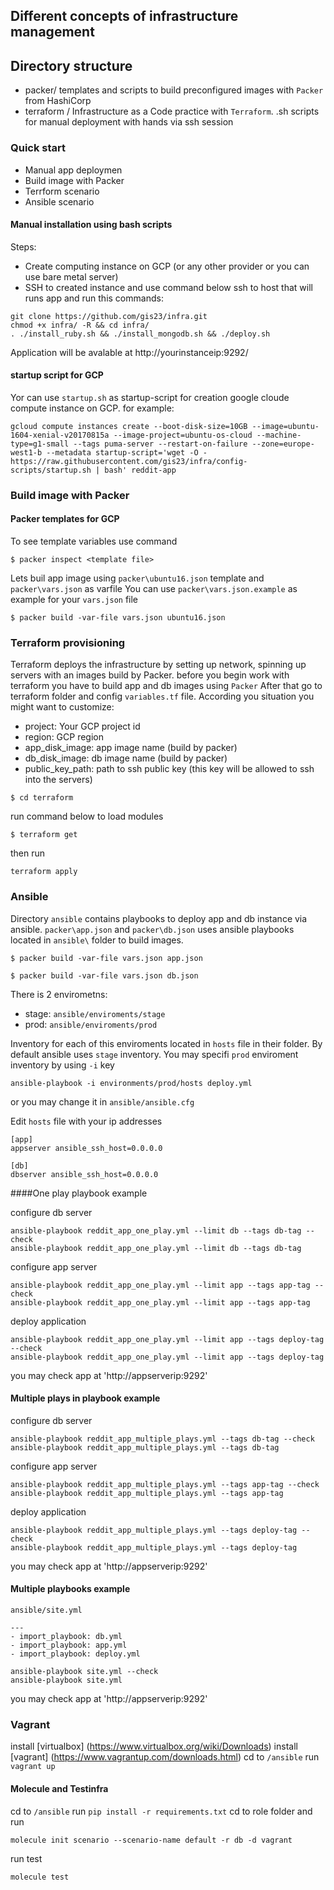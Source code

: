 ## Different concepts of infrastructure management

## Directory structure

* packer/ templates and scripts to build preconfigured images with `Packer` from HashiCorp
* terraform / Infrastructure as a Code practice with `Terraform`.
.sh scripts for manual deployment with hands via ssh session

### Quick start

- Manual app deploymen
- Build image with Packer
- Terrform scenario
- Ansible scenario


#### Manual installation using bash scripts

Steps:
- Create computing instance on GCP (or any other provider or you can use bare metal server)
- SSH to created instance and use command below
ssh to host that will runs app and run this commands:
```
git clone https://github.com/gis23/infra.git
chmod +x infra/ -R && cd infra/
. ./install_ruby.sh && ./install_mongodb.sh && ./deploy.sh
```

Application will be avalable at http://yourinstanceip:9292/


#### startup script for GCP
Yor can use `startup.sh` as startup-script for creation google cloude compute instance on GCP.
for example:
```
gcloud compute instances create --boot-disk-size=10GB --image=ubuntu-1604-xenial-v20170815a --image-project=ubuntu-os-cloud --machine-type=g1-small --tags puma-server --restart-on-failure --zone=europe-west1-b --metadata startup-script='wget -O - https://raw.githubusercontent.com/gis23/infra/config-scripts/startup.sh | bash' reddit-app
```

### Build image with Packer
#### Packer templates for GCP

To see template variables use command

```
$ packer inspect <template file>
```

Lets buil app image using `packer\ubuntu16.json` template and `packer\vars.json` as varfile
You can use `packer\vars.json.example` as example for your `vars.json` file

```
$ packer build -var-file vars.json ubuntu16.json
```

### Terraform provisioning
Terraform deploys the infrastructure by setting up network, spinning up servers with an images build by Packer.
before you begin work with terraform you have to build app and db images using `Packer`
After that go to terraform folder and config `variables.tf` file.
According you situation you might want to customize:

* project: Your GCP project id
* region: GCP region
* app_disk_image: app image name (build by packer)
* db_disk_image: db image name (build by packer)
* public_key_path: path to ssh public key (this key will be allowed to ssh into the servers)

```
$ cd terraform
```
run command below to load modules
```
$ terraform get
```
then run
```
terraform apply
```

### Ansible
Directory `ansible` contains playbooks to deploy app and db instance via ansible.
`packer\app.json` and `packer\db.json` uses ansible playbooks located in `ansible\` folder to build images.

```
$ packer build -var-file vars.json app.json
```
```
$ packer build -var-file vars.json db.json
```

There is 2 envirometns:
* stage: `ansible/enviroments/stage`
* prod: `ansible/enviroments/prod`

Inventory for each of this enviroments located in `hosts` file in their folder.
By default ansible uses `stage` inventory.
You may specifi `prod` enviroment inventory by using `-i` key

```
ansible-playbook -i environments/prod/hosts deploy.yml
```
or you may change it in `ansible/ansible.cfg`

Edit `hosts` file with your ip addresses

```
[app]
appserver ansible_ssh_host=0.0.0.0

[db]
dbserver ansible_ssh_host=0.0.0.0
```

####One play playbook example

configure db server
```
ansible-playbook reddit_app_one_play.yml --limit db --tags db-tag --check
ansible-playbook reddit_app_one_play.yml --limit db --tags db-tag
```

configure app server
```
ansible-playbook reddit_app_one_play.yml --limit app --tags app-tag --check
ansible-playbook reddit_app_one_play.yml --limit app --tags app-tag
```

deploy application
```
ansible-playbook reddit_app_one_play.yml --limit app --tags deploy-tag --check
ansible-playbook reddit_app_one_play.yml --limit app --tags deploy-tag
```

you may check app at 'http://appserverip:9292'

#### Multiple plays in playbook example

configure db server
```
ansible-playbook reddit_app_multiple_plays.yml --tags db-tag --check
ansible-playbook reddit_app_multiple_plays.yml --tags db-tag
```

configure app server
```
ansible-playbook reddit_app_multiple_plays.yml --tags app-tag --check
ansible-playbook reddit_app_multiple_plays.yml --tags app-tag
```

deploy application
```
ansible-playbook reddit_app_multiple_plays.yml --tags deploy-tag --check
ansible-playbook reddit_app_multiple_plays.yml --tags deploy-tag
```

you may check app at 'http://appserverip:9292'

#### Multiple playbooks example

`ansible/site.yml`

```
---
- import_playbook: db.yml
- import_playbook: app.yml
- import_playbook: deploy.yml
```

```
ansible-playbook site.yml --check
ansible-playbook site.yml
```

you may check app at 'http://appserverip:9292'

### Vagrant
install [virtualbox] (https://www.virtualbox.org/wiki/Downloads)
install [vagrant] (https://www.vagrantup.com/downloads.html)
cd to `/ansible` run `vagrant up`

#### Molecule and Testinfra
cd to `/ansible` run `pip install -r requirements.txt`
cd to role folder and run
```
molecule init scenario --scenario-name default -r db -d vagrant
```
run test
```
molecule test
```
